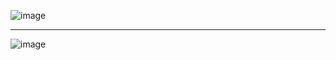 ![image](https://user-images.githubusercontent.com/9282572/191124354-7ecc9a9d-c99b-4019-8655-7f40477ea47e.png)

<hr/>

![image](https://user-images.githubusercontent.com/9282572/191124399-526de37c-8b47-43cc-abb9-87e135c802e4.png)
